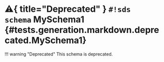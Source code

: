 # :warning:{ title="Deprecated" } `#!sds schema` MySchema1 {#tests.generation.markdown.deprecated.MySchema1}

!!! warning "Deprecated"
    This schema is deprecated.
